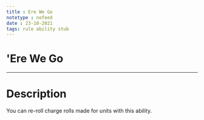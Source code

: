```yaml
---
title : Ere We Go
notetype : nofeed
date : 23-10-2021
tags: rule ability stub
---
```


# 'Ere We Go

---

# Description

You can re-roll charge rolls made for units with this ability.